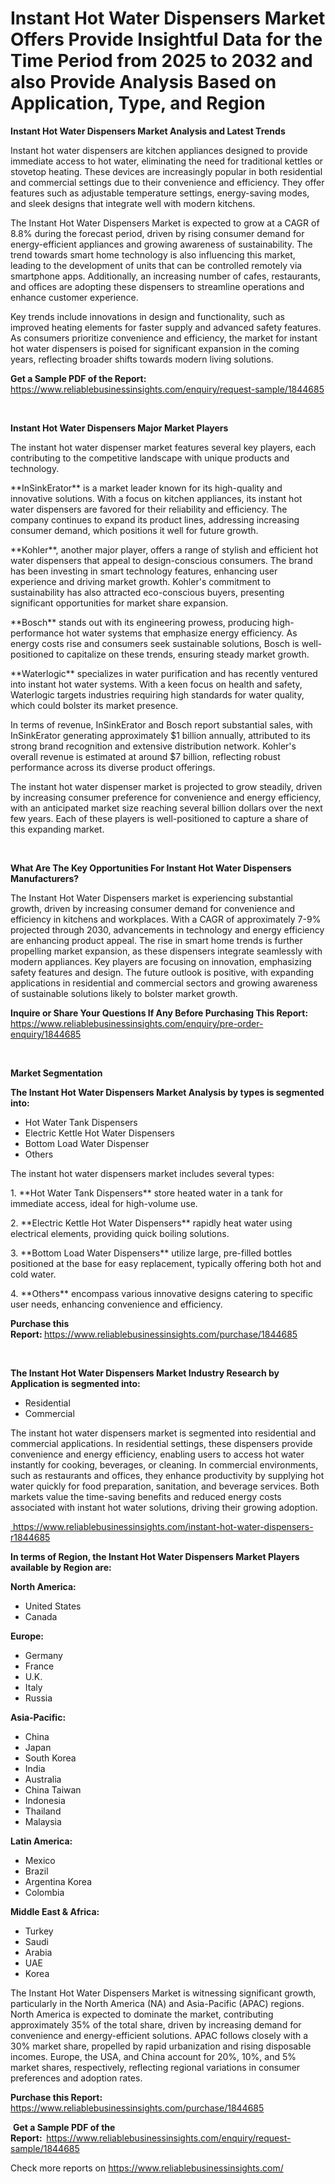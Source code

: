 <p><h1>Instant Hot Water Dispensers Market Offers Provide Insightful Data for the Time Period from 2025 to 2032 and also Provide Analysis Based on Application, Type, and Region</h1></p><p><strong>Instant Hot Water Dispensers Market Analysis and Latest Trends</strong></p>
<p><p>Instant hot water dispensers are kitchen appliances designed to provide immediate access to hot water, eliminating the need for traditional kettles or stovetop heating. These devices are increasingly popular in both residential and commercial settings due to their convenience and efficiency. They offer features such as adjustable temperature settings, energy-saving modes, and sleek designs that integrate well with modern kitchens.</p><p>The Instant Hot Water Dispensers Market is expected to grow at a CAGR of 8.8% during the forecast period, driven by rising consumer demand for energy-efficient appliances and growing awareness of sustainability. The trend towards smart home technology is also influencing this market, leading to the development of units that can be controlled remotely via smartphone apps. Additionally, an increasing number of cafes, restaurants, and offices are adopting these dispensers to streamline operations and enhance customer experience.</p><p>Key trends include innovations in design and functionality, such as improved heating elements for faster supply and advanced safety features. As consumers prioritize convenience and efficiency, the market for instant hot water dispensers is poised for significant expansion in the coming years, reflecting broader shifts towards modern living solutions.</p></p>
<p><strong>Get a Sample PDF of the Report:&nbsp;</strong> <a href="https://www.reliablebusinessinsights.com/enquiry/request-sample/1844685?utm_campaign=2448&utm_medium=2&utm_source=Github&utm_content=ia&utm_term=18022025&utm_id=instant-hot-water-dispensers">https://www.reliablebusinessinsights.com/enquiry/request-sample/1844685</a></p>
<p>&nbsp;</p>
<p><strong>Instant Hot Water Dispensers Major Market Players</strong></p>
<p><p>The instant hot water dispenser market features several key players, each contributing to the competitive landscape with unique products and technology. </p><p>**InSinkErator** is a market leader known for its high-quality and innovative solutions. With a focus on kitchen appliances, its instant hot water dispensers are favored for their reliability and efficiency. The company continues to expand its product lines, addressing increasing consumer demand, which positions it well for future growth.</p><p>**Kohler**, another major player, offers a range of stylish and efficient hot water dispensers that appeal to design-conscious consumers. The brand has been investing in smart technology features, enhancing user experience and driving market growth. Kohler's commitment to sustainability has also attracted eco-conscious buyers, presenting significant opportunities for market share expansion.</p><p>**Bosch** stands out with its engineering prowess, producing high-performance hot water systems that emphasize energy efficiency. As energy costs rise and consumers seek sustainable solutions, Bosch is well-positioned to capitalize on these trends, ensuring steady market growth.</p><p>**Waterlogic** specializes in water purification and has recently ventured into instant hot water systems. With a keen focus on health and safety, Waterlogic targets industries requiring high standards for water quality, which could bolster its market presence.</p><p>In terms of revenue, InSinkErator and Bosch report substantial sales, with InSinkErator generating approximately $1 billion annually, attributed to its strong brand recognition and extensive distribution network. Kohler's overall revenue is estimated at around $7 billion, reflecting robust performance across its diverse product offerings. </p><p>The instant hot water dispenser market is projected to grow steadily, driven by increasing consumer preference for convenience and energy efficiency, with an anticipated market size reaching several billion dollars over the next few years. Each of these players is well-positioned to capture a share of this expanding market.</p></p>
<p>&nbsp;</p>
<p><strong>What Are The Key Opportunities For Instant Hot Water Dispensers Manufacturers?</strong></p>
<p><p>The Instant Hot Water Dispensers market is experiencing substantial growth, driven by increasing consumer demand for convenience and efficiency in kitchens and workplaces. With a CAGR of approximately 7-9% projected through 2030, advancements in technology and energy efficiency are enhancing product appeal. The rise in smart home trends is further propelling market expansion, as these dispensers integrate seamlessly with modern appliances. Key players are focusing on innovation, emphasizing safety features and design. The future outlook is positive, with expanding applications in residential and commercial sectors and growing awareness of sustainable solutions likely to bolster market growth.</p></p>
<p><strong>Inquire or Share Your Questions If Any Before Purchasing This Report:</strong> <a href="https://www.reliablebusinessinsights.com/enquiry/pre-order-enquiry/1844685?utm_campaign=2448&utm_medium=2&utm_source=Github&utm_content=ia&utm_term=18022025&utm_id=instant-hot-water-dispensers">https://www.reliablebusinessinsights.com/enquiry/pre-order-enquiry/1844685</a></p>
<p>&nbsp;</p>
<p><strong>Market Segmentation</strong></p>
<p><strong>The Instant Hot Water Dispensers Market Analysis by types is segmented into:</strong></p>
<p><ul><li>Hot Water Tank Dispensers</li><li>Electric Kettle Hot Water Dispensers</li><li>Bottom Load Water Dispenser</li><li>Others</li></ul></p>
<p><p>The instant hot water dispensers market includes several types: </p><p>1. **Hot Water Tank Dispensers** store heated water in a tank for immediate access, ideal for high-volume use.</p><p>   </p><p>2. **Electric Kettle Hot Water Dispensers** rapidly heat water using electrical elements, providing quick boiling solutions.</p><p>3. **Bottom Load Water Dispensers** utilize large, pre-filled bottles positioned at the base for easy replacement, typically offering both hot and cold water.</p><p>4. **Others** encompass various innovative designs catering to specific user needs, enhancing convenience and efficiency.</p></p>
<p><strong>Purchase this Report:&nbsp;</strong><a href="https://www.reliablebusinessinsights.com/purchase/1844685?utm_campaign=2448&utm_medium=2&utm_source=Github&utm_content=ia&utm_term=18022025&utm_id=instant-hot-water-dispensers">https://www.reliablebusinessinsights.com/purchase/1844685</a></p>
<p>&nbsp;</p>
<p><strong>The Instant Hot Water Dispensers Market Industry Research by Application is segmented into:</strong></p>
<p><ul><li>Residential</li><li>Commercial</li></ul></p>
<p><p>The instant hot water dispensers market is segmented into residential and commercial applications. In residential settings, these dispensers provide convenience and energy efficiency, enabling users to access hot water instantly for cooking, beverages, or cleaning. In commercial environments, such as restaurants and offices, they enhance productivity by supplying hot water quickly for food preparation, sanitation, and beverage services. Both markets value the time-saving benefits and reduced energy costs associated with instant hot water solutions, driving their growing adoption.</p></p>
<p><a href="https://www.reliablebusinessinsights.com/instant-hot-water-dispensers-r1844685?utm_campaign=2448&utm_medium=2&utm_source=Github&utm_content=ia&utm_term=18022025&utm_id=instant-hot-water-dispensers">&nbsp;https://www.reliablebusinessinsights.com/instant-hot-water-dispensers-r1844685</a></p>
<p><strong>In terms of Region, the Instant Hot Water Dispensers Market Players available by Region are:</strong></p>
<p>
    <p> <strong> North America: </strong>
        <ul>
            <li>United States</li>
            <li>Canada</li>
        </ul>
        </p> 
    <p> <strong> Europe: </strong>
        <ul>
            <li>Germany</li>
            <li>France</li>
            <li>U.K.</li>
            <li>Italy</li>
            <li>Russia</li>
        </ul>
        </p> 
    <p> <strong> Asia-Pacific: </strong>
        <ul>
            <li>China</li>
            <li>Japan</li>
            <li>South Korea</li>
            <li>India</li>
            <li>Australia</li>
            <li>China Taiwan</li>
            <li>Indonesia</li>
            <li>Thailand</li>
            <li>Malaysia</li>
        </ul>
        </p> 
    <p> <strong> Latin America: </strong>
        <ul>
            <li>Mexico</li>
            <li>Brazil</li>
            <li>Argentina Korea</li>
            <li>Colombia</li>
        </ul>
        </p> 
    <p> <strong> Middle East & Africa: </strong>
        <ul>
            <li>Turkey</li>
            <li>Saudi</li>
            <li>Arabia</li>
            <li>UAE</li>
            <li>Korea</li>
        </ul>
    </p>
    </p>
<p><p>The Instant Hot Water Dispensers Market is witnessing significant growth, particularly in the North America (NA) and Asia-Pacific (APAC) regions. North America is expected to dominate the market, contributing approximately 35% of the total share, driven by increasing demand for convenience and energy-efficient solutions. APAC follows closely with a 30% market share, propelled by rapid urbanization and rising disposable incomes. Europe, the USA, and China account for 20%, 10%, and 5% market shares, respectively, reflecting regional variations in consumer preferences and adoption rates.</p></p>
<p><strong>Purchase this Report: </strong><a href="https://www.reliablebusinessinsights.com/purchase/1844685?utm_campaign=2448&utm_medium=2&utm_source=Github&utm_content=ia&utm_term=18022025&utm_id=instant-hot-water-dispensers">https://www.reliablebusinessinsights.com/purchase/1844685</a></p>
<p>&nbsp;<strong>Get a Sample PDF of the Report:&nbsp;&nbsp;</strong><a href="https://www.reliablebusinessinsights.com/enquiry/request-sample/1844685?utm_campaign=2448&utm_medium=2&utm_source=Github&utm_content=ia&utm_term=18022025&utm_id=instant-hot-water-dispensers">https://www.reliablebusinessinsights.com/enquiry/request-sample/1844685</a></p>
<p><strong></strong></p>
<p>Check more reports on <a href="https://www.reliablebusinessinsights.com/?utm_campaign=2448&utm_medium=2&utm_source=Github&utm_content=ia&utm_term=18022025&utm_id=instant-hot-water-dispensers">https://www.reliablebusinessinsights.com/</a></p>